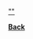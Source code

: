 <a href = "">""</a>


<b><a href = "https://github.com/scottie-l/reading-notes/tree/main/reading-notes-401">Back</a>